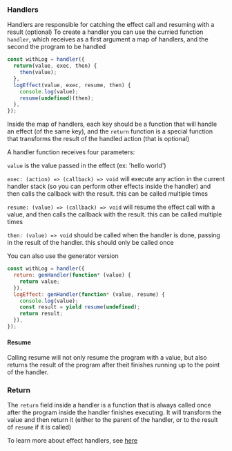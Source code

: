 ### Handlers

Handlers are responsible for catching the effect call and resuming with a result (optional)
To create a handler you can use the curried function `handler`, which receives as a first argument a map of handlers, and the second the program to be handled

```javascript
const withLog = handler({
  return(value, exec, then) {
    then(value);
  },
  logEffect(value, exec, resume, then) {
    console.log(value);
    resume(undefined)(then);
  },
});
```

Inside the map of handlers, each key should be a function that will handle an effect (of the same key), and the `return` function is a special function that transforms the result of the handled action (that is optional)

A handler function receives four parameters:

`value` is the value passed in the effect (ex: 'hello world')

`exec: (action) => (callback) => void` will execute any action in the current handler stack (so you can perform other effects inside the handler) and then calls the callback with the result. this can be called multiple times

`resume: (value) => (callback) => void` will resume the effect call with a value, and then calls the callback with the result. this can be called multiple times

`then: (value) => void` should be called when the handler is done, passing in the result of the handler. this should only be called once

You can also use the generator version

```javascript
const withLog = handler({
  return: genHandler(function* (value) {
    return value;
  }),
  logEffect: genHandler(function* (value, resume) {
    console.log(value);
    const result = yield resume(undefined);
    return result;
  }),
});
```

#### Resume

Calling resume will not only resume the program with a value, but also returns the result of the program after theit finishes running up to the point of the handler.

### Return

The `return` field inside a handler is a function that is always called once after the program inside the handler finishes executing. It will transform the value and then return it (either to the parent of the handler, or to the result of `resume` if it is called)


To learn more about effect handlers, see <a href="https://www.eff-lang.org/handlers-tutorial.pdf">here</a>
